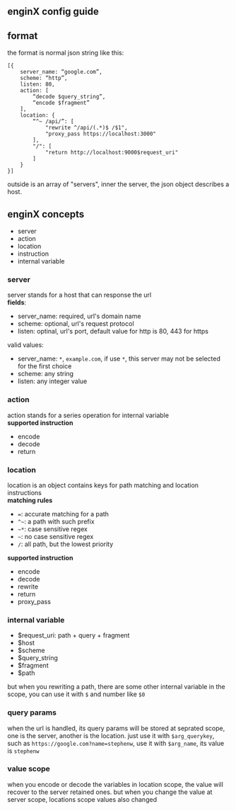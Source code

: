 enginX config guide  
---  
## format  
the format is normal json string like this:  

```
[{
	server_name: “google.com”,
	scheme: “http”,
	listen: 80,
	action: [
		“decode $query_string”,
		“encode $fragment”
	],
	location: {
		“^~ /api/”: [
			"rewrite ^/api/(.*)$ /$1",
			"proxy_pass https://localhost:3000"
		],
		"/": [
			"return http://localhost:9000$request_uri"
		]
	}
}]
```  
outside is an array of "servers", inner the server, the json object describes a host.    

## enginX concepts
* server  
* action
* location
* instruction
* internal variable

### server    
server stands for a host that can response the url  
**fields**:  

* server_name: required, url's domain name  
* scheme: optional, url's request protocol  
* listen: optinal, url's port, default value for http is 80, 443 for https  

valid values:  

* server_name: `*`, `example.com`, if use `*`, this server may not be selected for the first choice  
* scheme: any string  
* listen: any integer value  

### action  
action stands for a series operation for internal variable  
**supported instruction**  

* encode
* decode
* return  

### location  
location is an object contains keys for path matching and location instructions  
**matching rules**  

* `=`: accurate matching for a path
* `^~`: a path with such prefix
* `~*`: case sensitive regex
* `~`: no case sensitive regex
* `/`: all path, but the lowest priority

**supported instruction**

* encode
* decode
* rewrite
* return
* proxy_pass  

### internal variable  

* $request_uri: path + query + fragment  
* $host
* $scheme
* $query_string
* $fragment
* $path

but when you rewriting a path, there are some other internal variable in the scope, you can use it with `$` and number like `$0`  

### query params
when the url is handled, its query params will be stored at seprated scope, one is the server, another is the location. just use it with `$arg_querykey`, such as `https://google.com?name=stephenw`, use it with `$arg_name`, its value is `stephenw`    
### value scope
when you encode or decode the variables in location scope, the value will recover to the server retained ones. but when you change the value at server scope, locations scope values also changed
